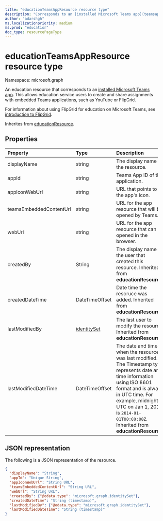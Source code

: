 ```yaml
---
title: "educationTeamsAppResource resource type"
description: "Corresponds to an [installed Microsoft Teams app](teamsappinstallation.md). This allows education service users to create and share assignments with embedded Teams applications."
author: "adarshgh"
ms.localizationpriority: medium
ms.prod: "education"
doc_type: resourcePageType
---
```


# educationTeamsAppResource resource type

Namespace: microsoft.graph

An education resource that corresponds to an [installed Microsoft Teams app](teamsappinstallation.md). This allows education service users to create and share assignments with embedded Teams applications, such as YouTube or FlipGrid.

For information about using FlipGrid for education on Microsoft Teams, see [introduction to FlipGrid](https://education.microsoft.com/en-us/resource/13cb22b1).

Inherites from [educationResource](educationresource.md).

## Properties
| Property	   | Type	|Description|
|:---------------|:--------|:----------|
|displayName|string|The display name of the resource.|
|appId|string|Teams App ID of the application.|
|appIconWebUrl|string|URL that points to the app's icon.|
|teamsEmbeddedContentUrl|string|URL for the app resource that will be opened by Teams.|
|webUrl|string|URL for the app resource that can be opened in the browser.|
|createdBy|String|The display name of the user that created this resource. Inherited from **educationResource**.|
|createdDateTime|DateTimeOffset|Date time the resoruce was added. Inherited from **educationResource**.|
|lastModifiedBy|[identitySet](identityset.md)|The last user to modify the resource. Inherited from **educationResource**.|
|lastModifiedDateTime|DateTimeOffset|The date and time when the resource was last modified. The Timestamp type represents date and time information using ISO 8601 format and is always in UTC time. For example, midnight UTC on Jan 1, 2014 is `2014-01-01T00:00:00Z`. Inherited from **educationResource**.|


## JSON representation

The following is a JSON representation of the resource.

<!-- {
  "blockType": "resource",
  "optionalProperties": [

  ],
  "@odata.type": "microsoft.graph.educationTeamsAppResource"
}-->

```json
{
  "displayName": "String",
  "appId": "Unique String",
  "appIconWebUrl": "String URL",
  "teamsEmbeddedContentUrl": "String URL",
  "webUrl": "String URL",
  "createdBy": {"@odata.type": "microsoft.graph.identitySet"},
  "createdDateTime": "String (timestamp)",
  "lastModifiedBy": {"@odata.type": "microsoft.graph.identitySet"},
  "lastModifiedDateTime": "String (timestamp)"  
}

```

<!-- uuid: 8fcb5dbc-d5aa-4681-8e31-b001d5168d79
2015-10-25 14:57:30 UTC -->
<!--
{
  "type": "#page.annotation",
  "description": "educationExcelResource resource",
  "keywords": "",
  "section": "documentation",
  "tocPath": "",
  "suppressions": []
}
-->
